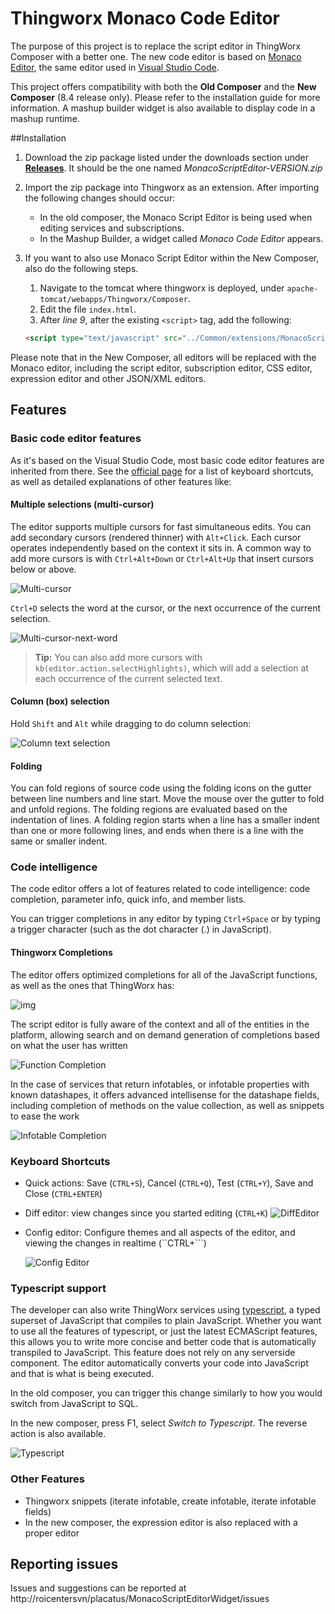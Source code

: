 

# Thingworx Monaco Code Editor

The purpose of this project is to replace the script editor in ThingWorx Composer with a better one.
The new code editor is based on [Monaco Editor](https://microsoft.github.io/monaco-editor/index.html), the same editor used in [Visual Studio Code](https://code.visualstudio.com/). 

This project offers compatibility with both the **Old Composer** and the **New Composer** (8.4 release only). Please refer to the installation guide for more information. A mashup builder widget is also available to display code in a mashup runtime.

##Installation

1. Download the zip package listed under the downloads section under [**Releases**](/placatus/MonacoScriptEditorWidget/releases). It should be the one named _MonacoScriptEditor-VERSION.zip_

2. Import the zip package into Thingworx as an extension. After importing the following changes should occur:

   * In the old composer, the Monaco Script Editor is being used when editing services and subscriptions.
   * In the Mashup Builder, a widget called _Monaco Code Editor_ appears.

3. If you want to also use Monaco Script Editor within the New Composer, also do the following steps.

   1. Navigate to the tomcat where thingworx is deployed, under `apache-tomcat/webapps/Thingworx/Composer`. 
   2. Edit the file `index.html`.
   3. After _line 9_, after the existing `<script>` tag, add the following: 

   ```html
   <script type="text/javascript" src="../Common/extensions/MonacoScriptEditor/ui/MonacoScriptEditor/newComposer.bundle.js"></script>
   ```

Please note that in the New Composer, all editors will be replaced with the Monaco editor, including the script editor, subscription editor, CSS editor, expression editor and other JSON/XML editors.

## Features
### Basic code editor features

As it's based on the Visual Studio Code, most basic code editor features are inherited from there. See the [official page](https://code.visualstudio.com/docs/editor/codebasics) for a list of keyboard shortcuts, as well as detailed explanations of other features like:
#### Multiple selections (multi-cursor)

The editor supports multiple cursors for fast simultaneous edits. You can add secondary cursors (rendered thinner) with `Alt+Click`. Each cursor operates independently based on the context it sits in. A common way to add more cursors is with `Ctrl+Alt+Down` or `Ctrl+Alt+Up` that insert cursors below or above.

![Multi-cursor](https://code.visualstudio.com/assets/docs/editor/codebasics/multicursor.gif)

`Ctrl+D` selects the word at the cursor, or the next occurrence of the current selection.

![Multi-cursor-next-word](https://code.visualstudio.com/assets/docs/editor/codebasics/multicursor-word.gif)

> **Tip:** You can also add more cursors with `kb(editor.action.selectHighlights)`, which will add a selection at each occurrence of the current selected text.
#### Column (box) selection

Hold `Shift` and `Alt` while dragging to do column selection:

![Column text selection](https://code.visualstudio.com/assets/docs/editor/codebasics/column-select.gif)
#### Folding

You can fold regions of source code using the folding icons on the gutter between line numbers and line start. Move the mouse over the gutter to fold and unfold regions. The folding regions are evaluated based on the indentation of lines. A folding region starts when a line has a smaller indent than one or more following lines, and ends when there is a line with the same or smaller indent.
### Code intelligence

The code editor offers a lot of features related to code intelligence: code completion, parameter info, quick info, and member lists. 

You can trigger completions in any editor by typing `Ctrl+Space` or by typing a trigger character (such as the dot character (.) in JavaScript).

#### Thingworx Completions

The editor offers optimized completions for all of the JavaScript functions, as well as the ones that ThingWorx has:

![img](https://i.imgur.com/59jpwpZ.gif)

The script editor is fully aware of the context and all of the entities in the platform, allowing search and on demand generation of completions based on what the user has written

![Function Completion](https://i.imgur.com/oU0m2pc.gif)

In the case of services that return infotables, or infotable properties with known datashapes, it offers advanced intellisense for the datashape fields, including completion of methods on the value collection, as well as snippets to ease the work

![Infotable Completion](https://i.imgur.com/TJfJ5sx.gif)


### Keyboard Shortcuts
* Quick actions: Save (`CTRL+S`), Cancel (`CTRL+Q`), Test (`CTRL+Y`), Save and Close (`CTRL+ENTER`)

* Diff editor: view changes since you started editing (`CTRL+K`)
  ![DiffEditor](http://i.imgur.com/1DywhM7.png)

* Config editor: Configure themes and all aspects of the editor, and viewing the changes in realtime (``CTRL+```)

  ![Config Editor](https://i.imgur.com/sBCAPP0.png)

### Typescript support

The developer can also write ThingWorx services using [typescript](https://www.typescriptlang.org/), a typed superset of JavaScript that compiles to plain JavaScript. Whether you want to use all the features of typescript, or just the latest ECMAScript features, this allows you to write more concise and better code that is automatically transpiled to JavaScript. This feature does not rely on any serverside component. The editor automatically converts your code into JavaScript and that is what is being executed.

In the old composer, you can trigger this change similarly to how you would switch from JavaScript to SQL.

In the new composer, press F1, select _Switch to Typescript_. The reverse action is also available.

![Typescript](https://i.imgur.com/O8SmVih.gif)

### Other Features
* Thingworx snippets (iterate infotable, create infotable, iterate infotable fields)
* In the new composer, the expression editor is also replaced with a proper editor

## Reporting issues 

Issues and suggestions can be reported at http://roicentersvn/placatus/MonacoScriptEditorWidget/issues
